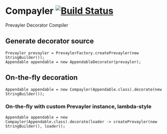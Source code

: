 # Compayler [![Build Status](https://travis-ci.org/sormuras/compayler.png?branch=master)](https://travis-ci.org/sormuras/compayler)

Prevayler Decorator Compiler

## Generate decorator source 

	Prevayler prevayler = PrevaylerFactory.createPrevayler(new StringBuilder());
	Appendable appendable = new AppendableDecorator(prevayler);


## On-the-fly decoration

	Appendable appendable = new Compayler(Appendable.class).decorate(new StringBuilder());
	
### On-the-fly with custom Prevayler instance, lambda-style

	Appendable appendable = new Compayler(Appendable.class).decorate(loader -> createPrevayler(new StringBuilder(), loader));
